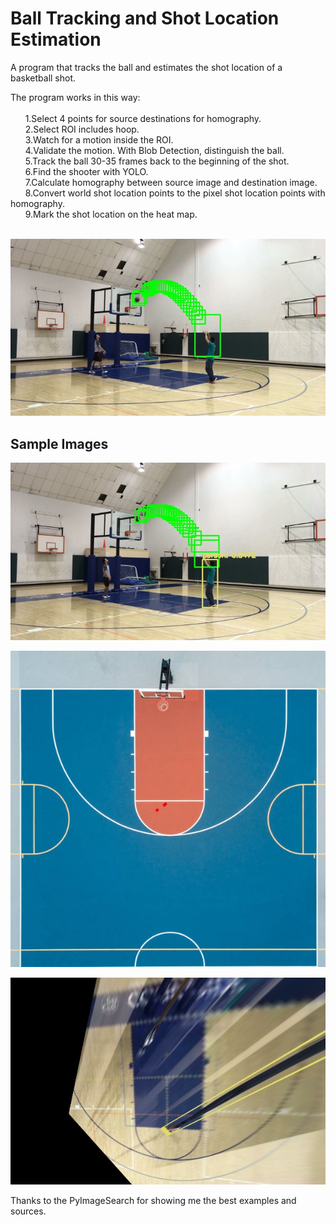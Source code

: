 # Ball Tracking and Shot Location Estimation
A program that tracks the ball and estimates the shot location of a basketball shot.</br>  
  
  The program works in this way:</br>  
    &nbsp;&nbsp;&nbsp;&nbsp;&nbsp;&nbsp;1.Select 4 points for source destinations for homography. </br>
    &nbsp;&nbsp;&nbsp;&nbsp;&nbsp;&nbsp;2.Select ROI includes hoop. </br>
    &nbsp;&nbsp;&nbsp;&nbsp;&nbsp;&nbsp;3.Watch for a motion inside the ROI. </br>
    &nbsp;&nbsp;&nbsp;&nbsp;&nbsp;&nbsp;4.Validate the motion. With Blob Detection, distinguish the ball. </br>
    &nbsp;&nbsp;&nbsp;&nbsp;&nbsp;&nbsp;5.Track the ball 30-35 frames back to the beginning of the shot. </br>
    &nbsp;&nbsp;&nbsp;&nbsp;&nbsp;&nbsp;6.Find the shooter with YOLO. </br>
    &nbsp;&nbsp;&nbsp;&nbsp;&nbsp;&nbsp;7.Calculate homography between source image and destination image. </br>
    &nbsp;&nbsp;&nbsp;&nbsp;&nbsp;&nbsp;8.Convert world shot location points to the pixel shot location points with homography. </br>
    &nbsp;&nbsp;&nbsp;&nbsp;&nbsp;&nbsp;9.Mark the shot location on the heat map. </br>
    </br>
    
![alt text](https://github.com/nuwandda/ball-tracking/blob/development/screenshot01.png "Logo Title Text 1")

## Sample Images
![alt text](https://github.com/nuwandda/ball-tracking/blob/development/yolo_image3.jpg "Logo Title Text 2")

![alt text](https://github.com/nuwandda/ball-tracking/blob/development/heatmap.jpg "Logo Title Text 3")

![alt text](https://github.com/nuwandda/ball-tracking/blob/development/warped_3.jpg "Logo Title Text 1")

Thanks to the PyImageSearch for showing me the best examples and sources.
